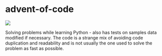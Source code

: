 # advent-of-code

![](https://github.com/zed-b/advent-of-code/workflows/CI/badge.svg)

Solving problems while learning Python - also has tests on samples data modified if necessary. The code is a strange mix of avoiding code duplication and readability and is not usually the one used to solve the problem as fast as possible.

